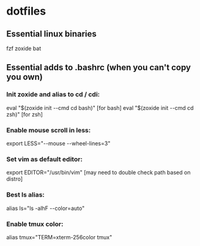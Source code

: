 # dotfiles


## Essential linux binaries
fzf
zoxide
bat




## Essential adds to .bashrc (when you can't copy you own)

### Init zoxide and alias to cd / cdi:
eval "$(zoxide init --cmd cd bash)" [for bash]
eval "$(zoxide init --cmd cd zsh)" [for zsh]

### Enable mouse scroll in less:
export LESS="--mouse --wheel-lines=3"

### Set vim as default editor:
export EDITOR="/usr/bin/vim" [may need to double check path based on distro]

### Best ls alias:
alias ls="ls -alhF --color=auto"

### Enable tmux color:
alias tmux="TERM=xterm-256color tmux"



